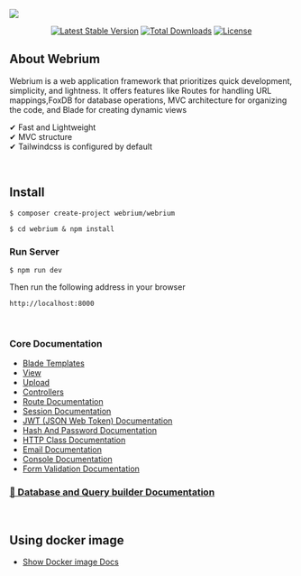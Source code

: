 ![](https://repository-images.githubusercontent.com/267562756/f844fe22-c086-4bfd-a20e-ee0e111ceb28)

<div align="center">

[![Latest Stable Version](https://poser.pugx.org/webrium/webrium/v)](//packagist.org/packages/webrium/webrium) [![Total Downloads](https://poser.pugx.org/webrium/webrium/downloads)](//packagist.org/packages/webrium/webrium)  [![License](https://poser.pugx.org/webrium/webrium/license)](//packagist.org/packages/webrium/webrium)

</div>

## About Webrium

Webrium is a web application framework that prioritizes quick development, simplicity, and lightness. It offers features like Routes for handling URL mappings,FoxDB for database operations, MVC architecture for organizing the code, and Blade for creating dynamic views


✔ Fast and Lightweight <br>
✔ MVC structure <br>
✔ Tailwindcss is configured by default <br>

<br>

## Install
```
$ composer create-project webrium/webrium
```

```
$ cd webrium & npm install
```

### Run Server
```
$ npm run dev
```

Then run the following address in your browser

`http://localhost:8000`

<br>

### Core Documentation
 * [Blade Templates](https://github.com/webrium/webrium/wiki/Blade-Templates)
 * [View](https://github.com/webrium/webrium/wiki/View)
 * [Upload](https://github.com/webrium/webrium/wiki/Upload)
 * [Controllers](https://github.com/webrium/webrium/wiki/controllers)
 * [Route Documentation](https://github.com/webrium/core/wiki/Route-Class-Documentation)
 * [Session Documentation](https://github.com/webrium/core/wiki/Session-Class-Documentation)
 * [JWT (JSON Web Token) Documentation](https://github.com/webrium/core/wiki/JWT-Documentation)
 * [Hash And Password Documentation](https://github.com/webrium/core/wiki/Hash-Class-Documentation)
 * [HTTP Class Documentation](https://github.com/webrium/core/wiki/HTTP-Class-Documentation)
 * [Email Documentation](https://github.com/webrium/core/wiki/Email-Documentation)
 * [Console Documentation](https://github.com/webrium/console)
 * [Form Validation Documentation](https://github.com/webrium/core/wiki/FormValidation-Class-Documentation)

### [💾 Database and Query builder Documentation](https://github.com/webrium/foxdb)  
 <br>
 
 ## Using docker image
  - [Show Docker image Docs](https://github.com/webrium/docker-image)
